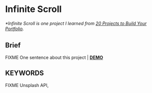 # Infinite Scroll

###### \*Infinite Scroll is one project I learned from [20 Projects to Build Your Portfolio](https://www.udemy.com/course/javascript-web-projects-to-build-your-portfolio-resume/).

## Brief

FIXME One sentence about this project | [**DEMO**](https://howiework.github.io/FIXME/)

## KEYWORDS

FIXME Unsplash API,
